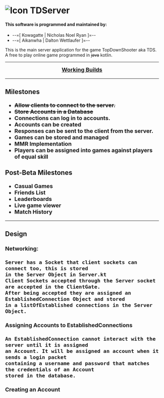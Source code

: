 # ![Icon](https://imgur.com/GpaOt95.png) TDServer
#### This software is programmed and maintained by:
+ --=[ Kowagatte | Nicholas Noel Ryan ]=--
+ --=[ Aikanwha | Dalton Wettlaufer ]=--

This is the main server application for the game TopDownShooter aka TDS.
A free to play online game programmed in ~~java~~ kotlin.

***
<p align=center><b><font size="+1"><a href="https://github.com/Kowagatte/TDS-Server/releases">Working Builds</a></p>

***

### Milestones
* ~~Allow clients to connect to the server.~~
* ~~Store Accounts in a Database~~
* Connections can log in to accounts.
* Accounts can be created
* Responses can be sent to the client from the server.
* Games can be stored and managed
* MMR Implementation
* Players can be assigned into games against players of equal skill


### Post-Beta Milestones
* Casual Games
* Friends List
* Leaderboards
* Live game viewer
* Match History

***
### Design

#### Networking:
```
Server has a Socket that client sockets can connect too, this is stored
in the Server Object in Server.kt
Client Sockets accepted through the Server socket are accepted in the ClientGate.
After being accepted they are assigned an EstablishedConnection Object and stored
in a listOfEstablished connections in the Server Object.
```
#### Assigning Accounts to EstablishedConnections
```
An EstablishedConnection cannot interact with the server until it is assigned
an Account. It will be assigned an account when it sends a login packet
containing a username and password that matches the credentials of an Account
stored in the database.
```

#### Creating an Account
```

```
